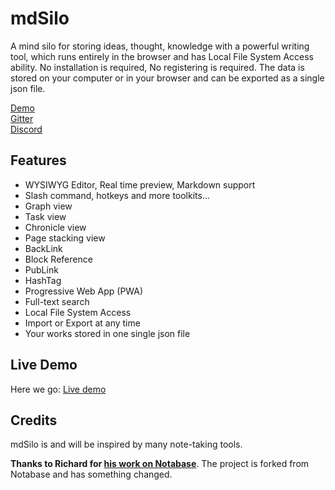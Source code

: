 
# mdSilo

A mind silo for storing ideas, thought, knowledge with a powerful writing tool,
which runs entirely in the browser and has Local File System Access ability. 
No installation is required, No registering is required.
The data is stored on your computer or in your browser and can be exported as a single json file.

[Demo](https://mdsilo.com/app)  
[Gitter](https://gitter.im/mdSilo)  
[Discord](https://discord.gg/EXYSEHRTFt)

## Features

- WYSIWYG Editor, Real time preview, Markdown support  
- Slash command, hotkeys and more toolkits...   
- Graph view 
- Task view  
- Chronicle view  
- Page stacking view   
- BackLink   
- Block Reference  
- PubLink  
- HashTag  
- Progressive Web App (PWA)  
- Full-text search 
- Local File System Access 
- Import or Export at any time  
- Your works stored in one single json file 


## Live Demo

Here we go: [Live demo](https://mdsilo.com)


## Credits

mdSilo is and will be inspired by many note-taking tools.

**Thanks to Richard for [his work on Notabase](https://github.com/churichard/notabase)**.
The project is forked from Notabase and has something changed.
